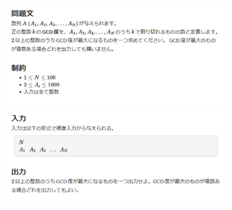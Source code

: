 ![question](https://github.com/kimura-12/AtCoder_Training/blob/master/AtCoder_Beginner_Contest/ABC182/B.Almost_GCD/question.png)
